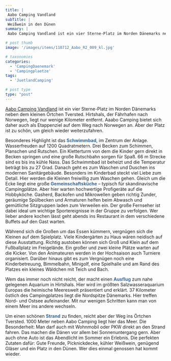 ```yaml
---
title: |
 Aabo Camping Vandland
subTitle: |
 Weißwein in den Dünen
summary: |
 Aabo Camping Vandland ist ein vier Sterne-Platz im Norden Dänemarks neben dem kleinen Örtchen Tversted. Hirtshals, der Fährhafen nach Norwegen, liegt nur wenige Kilometer entfernt. Aaabo Camping bietet sich daher auch als Etappenziel auf dem Weg nach Norwegen an. Aber der Platz ist zu schön, um gleich wieder weiterzufahren.

# post thumb
image: '/images/items/110712_Aabo_R2_009_kl.jpg'

# taxonomies
categories: 
  - 'CampingDaenemark'
  - 'Campingplaetze'
tags:
  - 'JuetlandCamping'

# post type
type: "post"
---
```


[Aabo Camping Vandland](http://caravaningreisen.de/LinkClick.aspx?link=http%3a%2f%2fde.aabo-camping.dk%2f&tabid=683&portalid=5&mid=1662) ist ein vier Sterne-Platz im Norden Dänemarks neben dem kleinen Örtchen Tversted. Hirtshals, der Fährhafen nach Norwegen, liegt nur wenige Kilometer entfernt. Aaabo Camping bietet sich daher auch als Etappenziel auf dem Weg nach Norwegen an. Aber der Platz ist zu schön, um gleich wieder weiterzufahren.  

Besonderes Highlight ist das <span style="color: rgb(51, 102, 153);">**Schwimmbad**</span>, im Zentrum der Anlage. Wasserfreuden auf 1200 Quadratmetern. Drei Becken zum Schimmen, Planschen und Rutschen. Ein Kletterturm von dem die Kinder gern direkt in Becken springen und eine große Rutschbahn sorgen für Spaß. 66 m Strecke sind es bis ins kühle Nass. Das Schwimmbad ist beheizt und die Temperatur beträgt bis zu 27 Grad. Danach geht es zum Waschen und Duschen ins modernen Sanitärgebäude. Besonders im Kinderbad steckt viel Liebe zum Detail. Hier werden die Kleinen freiwillig zum Waschen gehen. Gleich um die Ecke liegt eine große <span style="color: rgb(51, 102, 153);">**Gemeinschaftsküche**</span> – typisch für skandinavische Campingplätze. Aber hier warten hochwertige Profigeräte auf die Hobbyköche. Gasherd, Backofen und Mikrowellen geben richtig Zunder, geräumige Spülbecken und Armaturen helfen beim Abwasch und gemütliche Sitzgruppen laden zum Verweilen ein. Der große Fernseher ist dabei ideal um wichtige Sportereignisse in der Gruppe zu verfolgen. Wer lieber andere kochen lässt geht abends ins Restaurant in dem verschiedene Buffets auf den Gast warten.  

Während sich die Großen um das Essen kümmern, vergnügen sich die Kleinen auf dem Spielplatz. Viele Kindergärten zu Haus wären neidisch auf diese Ausstattung. Richtig austoben können sich Groß und Klein auf dem Fußballplatz im Freigelände. Ein großer und zwei kleine Plätze warten auf die Kicker. Von den Animateuren werden in der Hochsaison auch Turniere organisiert. Darüber hinaus gibt es zum Vergnügen noch eine Kinderbetreuung, Bimmelbahn, Minigolf, eine Spielhalle und am Rand des Platzes ein kleines Wäldchen mit Teich und Bach.  

Wem das immer noch nicht reicht, der macht einen<span style="color: rgb(51, 102, 153);"> **Ausflug** </span>zum nahe gelegenen Aquarium in Hirtshals. Hier wird im größten Salzwasseraquarium Europas die heimische Meereswelt präsentiert und erklärt. 37 Kilometer östlich des Campingplatzes liegt die Nordspitze Dänemarks. Hier treffen Nord- und Ostsee aufeinander. Mit nur wenigen Schritten kann man von einem Meer ins andere wechseln.  

Um einen schönen <span style="color: rgb(51, 102, 153);">**Strand**</span> zu finden, reicht aber der Weg ins Örtchen Tversted. 1000 Meter neben Aabo Camping liegt hier das Meer. Die Besonderheit: Man darf auch mit Wohnmobil oder PKW direkt an den Strand fahren. Das machen die Dänen vor allem bei Sonnenuntergang gern. Aber auch ohne Auto ist das Abendlicht im Sommer ein Erlebnis. Die perfekten Zutaten dafür: Gute Freunde, Picknickdecke, kühler Weißwein, genügend Gläser und ein Platz in den Dünen. Wer dies einmal genossen hat kommt wieder.